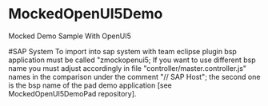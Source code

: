 ﻿# MockedOpenUI5Demo
Mocked Demo Sample With OpenUI5

#SAP System
To import into sap system with team eclipse plugin bsp application must be called "zmockopenui5; 
If you want to use different bsp name you must adjust accordingly in file "controller/master.controller.js" names in the comparison under the comment "// SAP Host"; the second one is the bsp name of the pad demo application [see MockedOpenUI5DemoPad repository].

